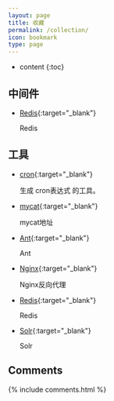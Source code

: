 ```yaml
---
layout: page
title: 收藏
permalink: /collection/
icon: bookmark
type: page
---
```


* content
{:toc}

## 中间件

- [Redis](https://redis.io/){:target="_blank"}

    Redis

## 工具

* [cron](https://cron.qqe2.com/){:target="_blank"}

    生成 cron表达式 的工具。

* [mycat](http://dl.mycat.org.cn/){:target="_blank"}

    mycat地址

* [Ant](http://ant.apache.org//bindownload.cgi){:target="_blank"}

    Ant

* [Nginx](http://nginx.org/){:target="_blank"}

    Nginx反向代理

- [Redis](https://redis.io/){:target="_blank"}

    Redis

* [Solr](https://lucene.apache.org/solr/downloads.html){:target="_blank"}

    Solr

## Comments

{% include comments.html %}

